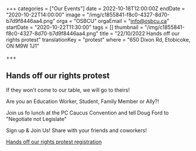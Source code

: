 +++
categories = ["Our Events"]
date = 2022-10-18T12:00:00Z
endDate = "2020-10-22T14:00:00"
image = "/img/c1855841-f8c0-4327-8d70-b7d9f8446aa4.png"
orga = "OSBCU"
orgaEmail = "info@osbcu.ca"
startDate = "2020-10-22T11:30:00"
tags = []
thumbnail = "/img/c1855841-f8c0-4327-8d70-b7d9f8446aa4.png"
title = "22/10/2022 Hands off our rights protest"
translationKey = "protest"
where = "650 Dixon Rd, Etobicoke, ON M9W 1J1"

+++
## Hands off our rights protest

If they won't come to our table, we will go to theirs!

Are you an Education Worker, Student, Family Member or Ally?!

Join us fo lunch at the PC Caucus Convention and tell Doug Ford to  "Negotiate not Legislate"

Sign up & Join Us! Share with your friends and coworkers!

[Hands off our rights protest registration](https://www.cognitoforms.com/OSBCUCSCSO/handsoffourrightsprotestnetouchezpasànosdroits)